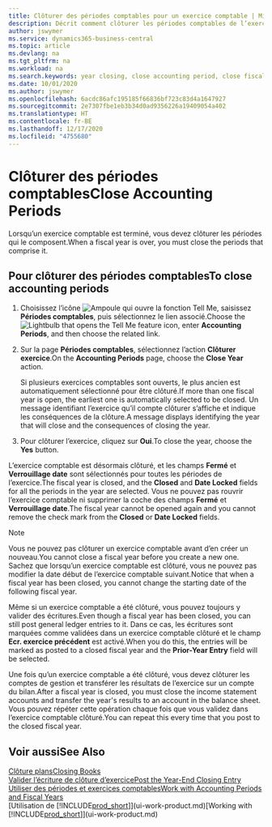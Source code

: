 ```yaml
---
title: Clôturer des périodes comptables pour un exercice comptable | Microsoft Docs
description: Décrit comment clôturer les périodes comptables de l’exercice comptable.
author: jswymer
ms.service: dynamics365-business-central
ms.topic: article
ms.devlang: na
ms.tgt_pltfrm: na
ms.workload: na
ms.search.keywords: year closing, close accounting period, close fiscal year, bank account detailed trial balance
ms.date: 10/01/2020
ms.author: jswymer
ms.openlocfilehash: 6acdc86afc195185f66836bf723c83d4a1647927
ms.sourcegitcommit: 2e7307fbe1eb3b34d0ad9356226a19409054a402
ms.translationtype: HT
ms.contentlocale: fr-BE
ms.lasthandoff: 12/17/2020
ms.locfileid: "4755680"
---
```

# <a name="close-accounting-periods"></a><span data-ttu-id="da682-103">Clôturer des périodes comptables</span><span class="sxs-lookup"><span data-stu-id="da682-103">Close Accounting Periods</span></span>
<span data-ttu-id="da682-104">Lorsqu’un exercice comptable est terminé, vous devez clôturer les périodes qui le composent.</span><span class="sxs-lookup"><span data-stu-id="da682-104">When a fiscal year is over, you must close the periods that comprise it.</span></span>

## <a name="to-close-accounting-periods"></a><span data-ttu-id="da682-105">Pour clôturer des périodes comptables</span><span class="sxs-lookup"><span data-stu-id="da682-105">To close accounting periods</span></span>
1. <span data-ttu-id="da682-106">Choisissez l’icône ![Ampoule qui ouvre la fonction Tell Me](media/ui-search/search_small.png "Dites-moi ce que vous voulez faire"), saisissez **Périodes comptables**, puis sélectionnez le lien associé.</span><span class="sxs-lookup"><span data-stu-id="da682-106">Choose the ![Lightbulb that opens the Tell Me feature](media/ui-search/search_small.png "Tell me what you want to do") icon, enter **Accounting Periods**, and then choose the related link.</span></span>
2. <span data-ttu-id="da682-107">Sur la page **Périodes comptables**, sélectionnez l’action **Clôturer exercice**.</span><span class="sxs-lookup"><span data-stu-id="da682-107">On the **Accounting Periods** page, choose the **Close Year** action.</span></span>

    <span data-ttu-id="da682-108">Si plusieurs exercices comptables sont ouverts, le plus ancien est automatiquement sélectionné pour être clôturé.</span><span class="sxs-lookup"><span data-stu-id="da682-108">If more than one fiscal year is open, the earliest one is automatically selected to be closed.</span></span> <span data-ttu-id="da682-109">Un message identifiant l’exercice qu’il compte clôturer s’affiche et indique les conséquences de la clôture.</span><span class="sxs-lookup"><span data-stu-id="da682-109">A message displays identifying the year that will close and the consequences of closing the year.</span></span>
3. <span data-ttu-id="da682-110">Pour clôturer l’exercice, cliquez sur **Oui**.</span><span class="sxs-lookup"><span data-stu-id="da682-110">To close the year, choose the **Yes** button.</span></span>

<span data-ttu-id="da682-111">L’exercice comptable est désormais clôturé, et les champs **Fermé** et **Verrouillage date** sont sélectionnés pour toutes les périodes de l’exercice.</span><span class="sxs-lookup"><span data-stu-id="da682-111">The fiscal year is closed, and the **Closed** and **Date Locked** fields for all the periods in the year are selected.</span></span> <span data-ttu-id="da682-112">Vous ne pouvez pas rouvrir l’exercice comptable ni supprimer la coche des champs **Fermé** et **Verrouillage date**.</span><span class="sxs-lookup"><span data-stu-id="da682-112">The fiscal year cannot be opened again and you cannot remove the check mark from the **Closed** or **Date Locked** fields.</span></span>

> [!NOTE]  
>   <span data-ttu-id="da682-113">Vous ne pouvez pas clôturer un exercice comptable avant d’en créer un nouveau.</span><span class="sxs-lookup"><span data-stu-id="da682-113">You cannot close a fiscal year before you create a new one.</span></span> <span data-ttu-id="da682-114">Sachez que lorsqu’un exercice comptable est clôturé, vous ne pouvez pas modifier la date début de l’exercice comptable suivant.</span><span class="sxs-lookup"><span data-stu-id="da682-114">Notice that when a fiscal year has been closed, you cannot change the starting date of the following fiscal year.</span></span>

<span data-ttu-id="da682-115">Même si un exercice comptable a été clôturé, vous pouvez toujours y valider des écritures.</span><span class="sxs-lookup"><span data-stu-id="da682-115">Even though a fiscal year has been closed, you can still post general ledger entries to it.</span></span> <span data-ttu-id="da682-116">Dans ce cas, les écritures sont marquées comme validées dans un exercice comptable clôturé et le champ **Ecr. exercice précédent** est activé.</span><span class="sxs-lookup"><span data-stu-id="da682-116">When you do this, the entries will be marked as posted to a closed fiscal year and the **Prior-Year Entry** field will be selected.</span></span>

<span data-ttu-id="da682-117">Une fois qu’un exercice comptable a été clôturé, vous devez clôturer les comptes de gestion et transférer les résultats de l’exercice sur un compte du bilan.</span><span class="sxs-lookup"><span data-stu-id="da682-117">After a fiscal year is closed, you must close the income statement accounts and transfer the year's results to an account in the balance sheet.</span></span> <span data-ttu-id="da682-118">Vous pouvez répéter cette opération chaque fois que vous validez dans l’exercice comptable clôturé.</span><span class="sxs-lookup"><span data-stu-id="da682-118">You can repeat this every time that you post to the closed fiscal year.</span></span>

## <a name="see-also"></a><span data-ttu-id="da682-119">Voir aussi</span><span class="sxs-lookup"><span data-stu-id="da682-119">See Also</span></span>

[<span data-ttu-id="da682-120">Clôture plans</span><span class="sxs-lookup"><span data-stu-id="da682-120">Closing Books</span></span>](year-close-books.md)  
[<span data-ttu-id="da682-121">Valider l’écriture de clôture d’exercice</span><span class="sxs-lookup"><span data-stu-id="da682-121">Post the Year-End Closing Entry</span></span>](year-how-post-year-end-close-entry.md)  
[<span data-ttu-id="da682-122">Utiliser des périodes et exercices comptables</span><span class="sxs-lookup"><span data-stu-id="da682-122">Work with Accounting Periods and Fiscal Years</span></span>](finance-accounting-periods-and-fiscal-years.md)  
<span data-ttu-id="da682-123">[Utilisation de [!INCLUDE[prod_short](includes/prod_short.md)]](ui-work-product.md)</span><span class="sxs-lookup"><span data-stu-id="da682-123">[Working with [!INCLUDE[prod_short](includes/prod_short.md)]](ui-work-product.md)</span></span>
